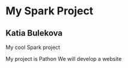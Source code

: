 # My Spark Project
## Katia Bulekova
My cool Spark project


My project is Pathon
We will develop a website
